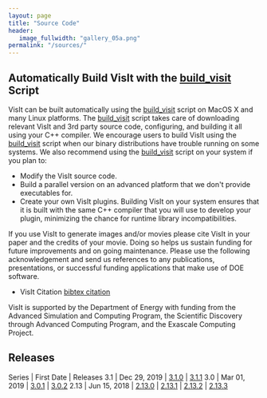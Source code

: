 ```yaml
---
layout: page
title: "Source Code"
header:
   image_fullwidth: "gallery_05a.png"
permalink: "/sources/"
---
```


## Automatically Build VisIt with the [build_visit](https://github.com/visit-dav/visit/releases/download/v3.1.1/build_visit3_1_1) Script

VisIt can be built automatically using the [build_visit](https://github.com/visit-dav/visit/releases/download/v3.1.1/build_visit3_1_1) script on MacOS X and many Linux platforms. The [build_visit](https://github.com/visit-dav/visit/releases/download/v3.1.1/build_visit3_1_1) script takes care of downloading relevant VisIt and 3rd party source code, configuring, and building it all using your C++ compiler. We encourage users to build VisIt using the [build_visit](https://github.com/visit-dav/visit/releases/download/v3.1.1/build_visit3_1_1) script when our binary distributions have trouble running on some systems. We also recommend using the [build_visit](https://github.com/visit-dav/visit/releases/download/v3.1.1/build_visit3_1_1) script on your system if you plan to:

* Modify the VisIt source code. 
* Build a parallel version on an advanced platform that we don't provide executables for.
* Create your own VisIt plugins. Building VisIt on your system ensures that it is built with the same C++ compiler that you will use to develop your plugin, minimizing the chance for runtime library incompatibilities.

If you use VisIt to generate images and/or movies please cite VisIt in your paper and the credits of your movie. Doing so helps us sustain funding for future improvements and on going maintenance. Please use the following acknowledgement and send us references to any publications, presentations, or successful funding applications that make use of DOE software.

* VisIt Citation [bibtex citation](visit-citation.md)

VisIt is supported by the Department of Energy with funding from the Advanced Simulation and Computing Program, the Scientific Discovery through Advanced Computing Program, and the Exascale Computing Project.

## Releases

Series | First Date | Releases
3.1 | Dec 29, 2019 | [3.1.0](https://github.com/visit-dav/visit/releases/download/v3.1.0/build_visit3_1_0) | [3.1.1](https://github.com/visit-dav/visit/releases/download/v3.1.1/build_visit3_1_1)
3.0 | Mar 01, 2019 | [3.0.1](https://github.com/visit-dav/visit/releases/download/v3.0.1/build_visit3_0_1) | [3.0.2](https://github.com/visit-dav/visit/releases/download/v3.0.1/build_visit3_0_2)
2.13 | Jun 15, 2018 | [2.13.0](https://github.com/visit-dav/visit/releases/download/v2.13.0/build_visit2_13_0) | [2.13.1](https://github.com/visit-dav/visit/releases/download/v2.13.1/build_visit2_13_1) | [2.13.2](https://github.com/visit-dav/visit/releases/download/v2.13.2/build_visit2_13_2) | [2.13.3](https://github.com/visit-dav/visit/releases/download/v2.13.3/build_visit2_13_3)
